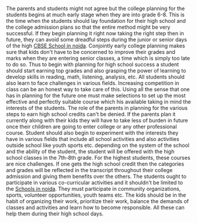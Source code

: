 The parents and students might not agree but the college planning for the students begins at much early stage when they are into grade 6-8. This is the time when the students should lay foundation for their high school and the college admission plans so that the entire method might be very successful.
 If they begin planning it right now taking the right step then in future, they can avoid some dreadful steps during the junior or senior days of the high <a href="http://www.ramagyaschool.com/academic-achievements/">CBSE School in noida</a>. Conjointly early college planning makes sure that kids don't have to be concerned to improve their grades and marks when they are entering senior classes, a time which is simply too late to do so.
Thus to begin with planning for high school success a student should start earning top grades and also grasping the power of learning to develop skills in reading, math, listening, analysis, etc. All students should also learn to face challenges in various fields. Increasing competition in class can be an honest way to take care of this. 
Using all the sense that one has in planning for the future one must make selections to set up the most effective and perfectly suitable course which his available taking in mind the interests of the students. The role of the parents in planning for the various steps to earn high school credits can't be denied. If the parents plan it currently along with their kids they will have to take less of burden in future once their children are going to enter college or any other professional course.
Student should also begin to experiment with the interests they have in various fields that include all school activities and also activities outside school like youth sports etc. depending on the system of the school and the ability of the student, the student will be offered with the high school classes in the 7th-8th grade.
 For the highest students, these courses are nice challenges. If one gets the high school credit then the categories and grades will be reflected in the transcript throughout their college admission and giving them benefits over the others. The students ought to participate in various co-curricular activities and it shouldn't be limited to the <a href="http://www.ramagyaschool.com/">Schools in noida</a>. They must participate in community organizations, sports, volunteer opportunities, youth teams etc.
The kids should be in the habit of organizing their work, prioritize their work, balance the demands of classes and activities and learn how to become responsible. All these can help them during their high school days.
